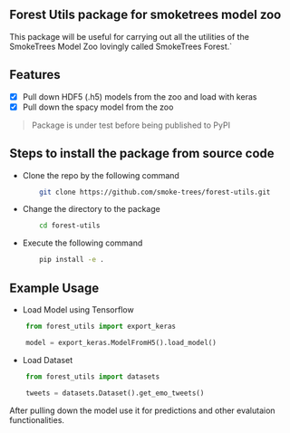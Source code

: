 ## Forest Utils package for smoketrees model zoo

This package will be useful for carrying out all the utilities of the SmokeTrees Model Zoo lovingly called SmokeTrees Forest.`

## Features

- [X] Pull down HDF5 (.h5) models from the zoo and load with keras
- [X] Pull down the spacy model from the zoo

> Package is under test before being published to PyPI

## Steps to install the package from source code

- Clone the repo by the following command
    ``` bash
        git clone https://github.com/smoke-trees/forest-utils.git
    ```
- Change the directory to the package 
    ``` bash
        cd forest-utils
    ```
- Execute the following command
    ``` bash
        pip install -e .
    ```

## Example Usage 

- Load Model using Tensorflow

``` Python
    from forest_utils import export_keras

    model = export_keras.ModelFromH5().load_model()
```

- Load Dataset

``` Python
    from forest_utils import datasets

    tweets = datasets.Dataset().get_emo_tweets()
```

After pulling down the model use it for predictions and other evalutaion functionalities.